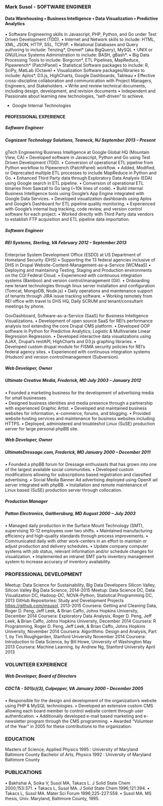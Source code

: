 ### Mark Susol - SOFTWARE ENGINEER
#### Data Warehousing • Business Intelligence • Data Visualization • Predictive Analytics

• Software Engineering skills in Javascript, PHP, Python, and Go under Test Driven Development (TDD).
• Internet and Network skills to include:  HTML, XML, JSON, HTTP, SSL, TCP/IP.
• Relational Databases and Query authoring to include:  Tenzing*, Dremel* (aka BigQuery), MySQL
• UNIX or GNU/Linux Systems Administration to include:  BASH, gBash*.
• Big Data Processing Tools to include:  Borgcron*, ETL Pipelines, MapReduce, Pipewrench* (PatchPanel)
• Statistical Software packages to include:  R, SciPy, MatLab (Octave)
• Visualization Software packages/libraries to include:  Aplos*, D3.js, HighCharts, Google Dashboards, Tableau
• Effective cross-discipline collaboration and communication with Project Managers, Engineers, and Stakeholders.
• Write and review technical documents, including design, development, and revision documents
• Independent and Passionate about learning new technologies, “self-driven” to achieve.

* Google Internal Technologies

#### PROFESSIONAL EXPERIENCE

##### Software Engineer
##### Cognizant Technology Solutions, Teaneck, NJ  September 2013 – Present
gTech Engineering Business Intelligence at Google Global HQ (Mountain View, CA)
• Developed software in Javascript, Python and Go using Test Driven Development (TDD).
• Conversion of operational ETL pipeline from Python workflow to Pipewrench (PatchPanel) workflow.
• Added, Modified, or Deprecated multiple ETL processes to include MapReduce in Python and Go.
• Enhanced Third Party data through Exploratory Data Analysis (EDA) using Google search in ETL pipeline.
• Conversion of operational ETL binaries from Sawzall to Go lang (~10k lines of code).
• Build internal Business Intelligence tools using Google’s App Engine integrated with Google Data Services. 
• Developed visualization dashboards using Aplos and Google’s Dashboard for ETL pipeline quality monitoring.
• Experienced with Google’s internal bug tracking, code review, and version control software for each project.
• Worked directly with Third Party data vendors to establish FTP acquisition and ETL pipeline data importation.

##### Software Engineer
##### REI Systems, Sterling, VA    February 2012 – September 2013
Enterprise System Development Office (ESDO) at US Department of Homeland Security (DHS)
• Supporting the 13 federal agencies inclusive of DHS in Drupal Website-Content-Management-as-a-Service (WCMaaS)
• Deploying and maintaining Testing, Staging and Production environments on the CGI Federal Cloud.
• Experienced with continuous integration systems (Bamboo) and version control/management (Git).
• Onboarding new tenant technologies through linux server installation and configuration (Tomcat, MongoDB, Node.js)
• Daily operations and maintenance support of tenants through JIRA issue tracking software.
• Working remotely from REI office with travel to DHS HQ, Daily SCRUM and tenant/consultant meetings by phone.

GovDashboard, Software-as-a-Service (SaaS) for Business Intelligence Visualizations.
• Development of open source SaaS for REI’s performance analysis tool extending the core Drupal CMS platform.
• Developed OOP software in Python for Predictive Analytics; Logistic & Multivariate Linear Regression Regression.
• Developed interactive data visualizations using AJAX, Drupal’s restAPI, HighCharts and D3.js graphing libraries.
• Developed custom drupal module for FISMA security policies for REI’s federal agency sites.
• Experienced with continuous integration systems (Hudson) and version control/management (Subversion).

#####  Web Developer, Owner
#####  Ultimate Creative Media, Frederick, MD      July 2003 – January 2012
• Founded a marketing business for the development of advertising media for small businesses.  
• Designed business identities and media presence through a partnership with experienced Graphic Artist.
• Developed and maintained business websites for information, e-commerce, forums, and blogging.
• Provided website hosting services and maintenance for business websites including HTTPS.
• Deployed, administered and troubleshot Linux (SuSE) production server for large personal phpBB site.

#####  Web Developer, Owner
#####  UltimateDressage.com, Frederick, MD    January 2000 – December 2011	
• Founded a phpBB forum for Dressage enthusiasts that has grown into one of the largest available social communities.
• Developed custom modifications allowing for subscriptions based registration and classified advertising.
• Social Media Banner Ad advertising deployed using OpenX ad server integrated with phpBB.
• Installation and remote maintenance of Linux based (SuSE) production server through collocation.

#####  Production Manager
#####  Patton Electronics, Gaithersburg, MD    August 2000 – July 2003
• Managed daily production in the Surface Mount Technology (SMT), supervising 10-12 employees over two shifts.
• Maintained manufacturing efficiency and high-quality standards through process improvements.
• Communicated daily with other work-centers in an effort to maintain or adjust production and delivery schedules.
• Update company computer systems with job status, relevant information and/or schedule changes for visualization.
• Implemented an intranet SMT parts inventory management system to increase accuracy of inventory availability.

###  PROFESSIONAL DEVELOPMENT

Meetup: Data Science for Sustainability, Big Data Developers Silicon Valley, Silicon Valley Big Data Science, 2014-2015
Meetup: Data Science DC, Data Visualization DC, Hadoop-DC, NOVA-Python, Statistical Programming DC, 2013
GitHub Repositories:  Study and Development Projects https://github.com/msusol, 2013-2015
Coursera: Getting and Cleaning Data, Roger D. Peng, Jeff Leek, & Brian Caffo, Johns Hopkins University, December 2014
Coursera: Exploratory Data Analysis, Roger D. Peng, Jeff Leek, & Brian Caffo, Johns Hopkins University, December 2014
Coursera: R Programming, Roger D. Peng, Jeff Leek, & Brian Caffo, Johns Hopkins University, November 2014
Coursera: Algorithms: Design and Analysis, Part 1, by Tim Roughgarden, Stanford University November 2014
Coursera: Introduction to Data Science, by Bill Howe, University of Washington May 2013
Coursera: Machine Learning, by Andrew Ng, Stanford University April 2013

### VOLUNTEER EXPERIENCE

#####  Web Developer, Board of Directors  
#####  CDCTA - 501(c)(3), Culpepper, VA    January 2000 – December 2005	
• Responsible for the design and development of the organization’s website using PHP & MySQL technologies.
• Developed an extensive custom CMS allowing each board member to control website content through user authentication.
• Additionally developed e-mail based marketing and e-newsletter program through the CMS programming.
• Awarded “Volunteer of the Year” in 2005 for these contributions to the organization.

### EDUCATION
Masters of Science, Applied Physics 1995 : University of Maryland Baltimore County
Bachelor of Arts, Physics 1992 : University of Maryland Baltimore County

### PUBLICATIONS
• Bakhshai A, Soika V, Susol MA, Takacs L. J Solid State Chem 2000;153:371.
• Takacs L, Susol MA. J Solid State Chem 1996;121:394.
• Takacs L, Susol MA. Mater Sci Forum 1996;225-227:559.
• Susol MA. MS thesis, Univ. Maryland, Baltimore County, 1995.
